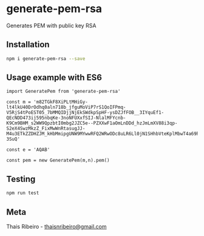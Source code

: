 # generate-pem-rsa
Generates PEM with public key RSA

## Installation

```sh
npm i generate-pem-rsa --save
```

## Usage example with ES6

```
import GeneratePem from 'generate-pem-rsa'

const m = 'm82TGkF8XiPLtMHiGy-lt4lkU40DrOdhq0aln718b_jfguMoViP7rS1QoIFPmq-V5RjS4tPoEST05_7bMMQIDjjNjEkSWdkpSpHF-ysDZJfFOB__3IYquEf1-QEcNDD473ij595nbqKe-3noNFUXxfSIJ-NlalMFYcnb-K9Cm9BHM_s2WW9QpzbtI0mbg2JZC5e--PZXXwF1aOmLnDDd_hzJmLmXV88i3qp-S2eX4SwzMkzZ_FixMwWnRtasugJJ-M4u3ETkZZDHZJM_kHbMmipgUNW9MYwwRFQ2WRwODc8uLR6Ll0jN1SHhbVteKplMbwT4a69hRg1EkQxiZ-3SuQ'

const e = 'AQAB'

const pem = new GeneratePem(m,n).pem()

```

## Testing 

```sh
npm run test

```

## Meta

Thais Ribeiro - thaisnribeiro@gmail.com
